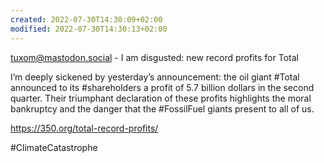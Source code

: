 ```yaml
---
created: 2022-07-30T14:30:09+02:00
modified: 2022-07-30T14:30:13+02:00
---
```


tuxom@mastodon.social - I am disgusted: new record profits for Total

I’m deeply sickened by yesterday’s announcement: the oil giant #Total announced to its #shareholders a profit of 5.7 billion dollars in the second quarter. Their triumphant declaration of these profits highlights the moral bankruptcy and the danger that the #FossilFuel giants present to all of us.

https://350.org/total-record-profits/

#ClimateCatastrophe
